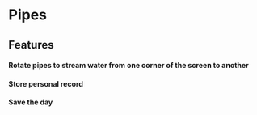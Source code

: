 # Pipes

## Features

#### Rotate pipes to stream water from one corner of the screen to another
#### Store personal record
#### Save the day